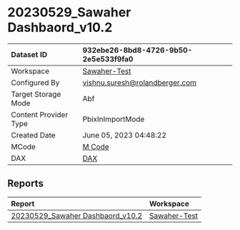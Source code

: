 



# 20230529_Sawaher Dashbaord_v10.2

|Dataset ID|932ebe26-8bd8-4726-9b50-2e5e533f9fa0|
| :--- | :--- |
|Workspace|[Sawaher-Test](../Workspaces/Sawaher-Test.md)|
|Configured By|vishnu.suresh@rolandberger.com|
|Target Storage Mode|Abf|
|Content Provider Type|PbixInImportMode|
|Created Date|June 05, 2023 04:48:22|
|MCode|[M Code](./20230529_Sawaher-Dashbaord_v10.2/mcode.md)|
|DAX|[DAX](./20230529_Sawaher-Dashbaord_v10.2/dax.md)|

## Reports

|Report|Workspace|
| :--- | :--- |
|[20230529_Sawaher Dashbaord_v10.2](../Reports/20230529_Sawaher-Dashbaord_v10.2.md)|[Sawaher-Test](../Workspaces/Sawaher-Test.md)|

